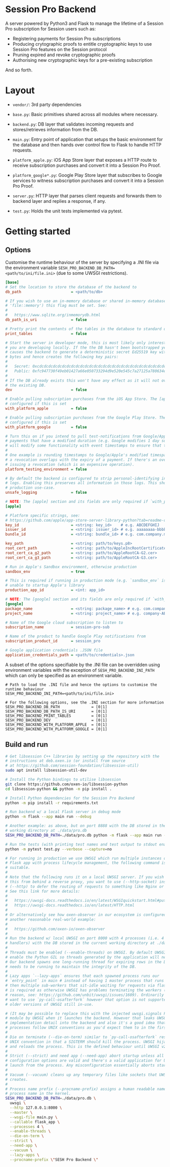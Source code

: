 # Session Pro Backend

A server powered by Python3 and Flask to manage the lifetime of a Session
Pro subscription for Session users such as:

- Registering payments for Session Pro subscriptions
- Producing crytographic proofs to entitle cryptographic keys to use Session Pro
  features on the Session protocol
- Pruning expired and revoke cryptographic proofs
- Authorising new cryptographic keys for a pre-existing subscription

And so forth.

# Layout

- `vendor/`: 3rd party dependencies

- `base.py`: Basic primitives shared across all modules where necessary.

- `backend.py`: DB layer that validates incoming requests and stores/retrieves
information from the DB.

- `main.py`: Entry point of application that setups the basic environment for the
database and then hands over control flow to Flask to handle HTTP requests.

- `platform_apple.py`: iOS App Store layer that exposes a HTTP route to receive
  subscription purchases and convert it into a Session Pro Proof.

- `platform_google*.py`: Google Play Store layer that subscribes to Google
services to witness subscription purchases and convert it into a Session Pro
Proof.

- `server.py`: HTTP layer that parses client requests and forwards them to backend
layer and replies a response, if any.

- `test.py`: Holds the unit tests implemented via pytest.

# Getting started

## Options

Customise the runtime behaviour of the server by specifying a .INI file via the environment variable
`SESH_PRO_BACKEND_DB_PATH=<path/to/ini/file.ini>` (due to some UWSGI restrictions).

```ini
[base]
# Set the location to store the database of the backend to
db_path                      = <path/to/db>

# If you wish to use an in-memory database or shared in-memory database (i.e.
# 'file::memory') this flag must be set. See:
#
#   https://www.sqlite.org/inmemorydb.html
db_path_is_uri               = false

# Pretty print the contents of the tables in the database to standard out and exit
print_tables                 = false

# Start the server in developer mode, this is most likely only interesting if
# you are developing locally. If the the DB hasn't been bootstrapped yet, this
# causes the backend to generate a deterministic secret Ed25519 key with 32 0xCD
# bytes and hence creates the following key pairs:
#
#   Secret: 0xcdcdcdcdcdcdcdcdcdcdcdcdcdcdcdcdcdcdcdcdcdcdcdcdcdcdcdcdcdcdcdcd
#   Public: 0xfc947730f49eb01427a66e050733294d9e520e545c7a27125a780634e0860a27
#
# If the DB already exists this won't have any effect as it will not overwrite
# the existing DB.
dev                          = false

# Enable pulling subscription purchases from the iOS App Store. The [apple] section must be
# configured if this is set
with_platform_apple          = false

# Enable pulling subscription purchases from the Google Play Store. The [google] section must be
# configured if this is set
with_platform_google         = false

# Turn this on if you intend to pull test-notifications from Google/Apple and work with subscription
# payments that have a modified duration (e.g. Google modifies 1 day subscription to be 10s). This
# will modify some functionality with event timestamps to ensure that these timespans are respected
#
# One example is rounding timestamps to Google/Apple's modified timespan to determine whether or not
# a revocation overlaps with the expiry of a payment. If there's an overlap the backend can skip
# issuing a revocation (which is an expensive operation).
platform_testing_environment = false

# By default the backend is configured to strip personal-identifying information (PII) from the
# logs. Enabling this preserves all information in those logs. This should not be used in a
# production use-case.
unsafe_logging               = false

# NOTE: The [apple] section and its fields are only required if `with_platform_apple` is defined
[apple]

# Platform specific strings, see:
# https://github.com/apple/app-store-server-library-python?tab=readme-ov-file#api-usage
key_id                       = <string: key_id>    # e.g. ABCDEFGHIJ
issuer_id                    = <string: issuer_id> # e.g. aaaaaaaa-bbbb-cccc-dddd-eeeeeeeeeeee
bundle_id                    = <string: bundle_id> # e.g. com.company.my_application

key_path                     = <string: path/to/keys.p8>
root_cert_path               = <string: path/to/AppleIncRootCertificate.cer>
root_cert_ca_g2_path         = <string: path/to/AppleRootCA-G2.cer>
root_cert_ca_g3_path         = <string: path/to/AppleRootCA-G3.cer>

# Run in Apple's Sandbox environment, otherwise production
sandbox_env                  = true

# This is required if running in production mode (e.g. `sandbox_env` is false) otherwise we are
# unable to startup Apple's library
production_app_id            = <int: app_id>

# NOTE: The [google] section and its fields are only required if `with_platform_google` is defined
[google]
package_name                 = <string: package_name> # e.g. com.company.my_application
project_name                 = <string: project_name> # e.g. company-ABCDE

# Name of the Google cloud subscription to listen to
subscription_name            = session-pro-sub

# Name of the product to handle Google Play notifications from
subscription_product_id      = session_pro

# Google application credentials .JSON file
application_credentials_path = <path/to/credentials>.json
```

A subset of the options specifiable by the .INI file can be overridden using
environment variables with the exception of `SESH_PRO_BACKEND_INI_PATH` which
can only be specified as an environment variable.

```
# Path to load the .INI file and hence the options to customise the runtime behaviour
SESH_PRO_BACKEND_INI_PATH=<path/to/ini/file.ini>

# For the following options, see the .INI section for more information
SESH_PRO_BACKEND_DB_PATH              = [0|1]
SESH_PRO_BACKEND_DB_PATH_IS_URI       = [0|1]
SESH_PRO_BACKEND_PRINT_TABLES         = [0|1]
SESH_PRO_BACKEND_DEV                  = [0|1]
SESH_PRO_BACKEND_WITH_PLATFORM_APPLE  = [0|1]
SESH_PRO_BACKEND_WITH_PLATFORM_GOOGLE = [0|1]
```

## Build and run

```bash
# Get libsession C++ libraries by setting up the repository with the
# instructions at deb.oxen.io (or install from source
# at https://github.com/session-foundation/libsession-util)
sudo apt install libsession-util-dev

# Install the Python bindings to utilise libsession
git clone https://github.com/oxen-io/libsession-python
cd libsession-python && python -m pip install .

# Install Python dependencies for the Session Pro Backend
python -m pip install -r requirements.txt

# Run backend w/ a local Flask server in debug mode
python -m flask --app main run --debug

# Another example: as above, but on port 8888 with the DB stored in the current
# working directory at ./data/pro.db
SESH_PRO_BACKEND_DB_PATH=./data/pro.db python -m flask --app main run --debug --port 8888

# Run the tests (with printing test names and test output to stdout enabled)
python -m pytest test.py --verbose --capture=no

# For running in production we use UWSGI which run multiple instances of the
# Flask app with process lifecycle management, the following command is
# suitable.
#
# Note that the following runs it on a local UWSGI server. If you wish to run
# this from behind a reverse proxy, you want to use (--http-socket) instead of
# (--http) to defer the routing of requests to something like Nginx or Caddy.
# See this link for more details:
#
#   https://uwsgi-docs.readthedocs.io/en/latest/WSGIquickstart.html#putting-behind-a-full-webserver
#   https://uwsgi-docs.readthedocs.io/en/latest/HTTP.html
#
# Or alternatively see how oxen-observer in our ecosystem is configured for
# another reasonable real-world example:
#
#   https://github.com/oxen-io/oxen-observer
#
# Run the backend w/ local UWSGI on port 8000 with 4 processes (i.e. 4 HTTP request
# handlers) with the DB stored in the current working directory at ./data/pro.db
#
# Threads must be enabled (--enable-threads) on UWSGI. By default UWSGI does not
# enable the Python GIL so threads generated by the application will never run.
# Our backend spawns one long-running thread for expiring rows in the DB, this
# needs to be running to maintain the integrity of the DB.
#
# Lazy apps `--lazy-apps` ensures that each spawned process runs our
# `entry_point` in main # instead of having 1 master process that runs it and
# then multiple sub-workers that sit-idle waiting for requests via flask. This
# is required as otherwise UWSGI has problems terminating the workers (for some
# reason, see: https://github.com/unbit/uwsgi/issues/1609). Ordinarily you would
# want to use `py-call-osafterfork` however that option is not supported on some
# older versions of UWSGI still in-use.

# (It may be possible to replace this with the injected uwsgi.signals Python
# module by UWSGI when it launches the backend. However that leaks UWSGI
# implementation detail into the backend and also it's a good idea that child
# processes follow UNIX conventions as you'd expect them to in the first place).
#
# Die on terminate (--die-on-term) similar to `py-call-osafterfork` restores
# UNIX convention in that a SIGTERM should kill the process. UWSGI hijacks this
# and reloads the process. This is the defined behaviour until UWSGI v2.1.
#
# Strict (--strict) and need app (--need-app) abort startup unless all
# configuration options are valid and there's a valid application for UWSGI to
# launch from the process. Any misconfiguration essentially aborts startup.
#
# Vacuum (--vacuum) cleans up any temporary files like sockets that UWSGI
# creates.
#
# Process name prefix (--procname-prefix) assigns a human readable name as the
# process name in the kernel.
SESH_PRO_BACKEND_DB_PATH=./data/pro.db \
  uwsgi \
  --http 127.0.0.1:8000 \
  --master \
  --wsgi-file main.py \
  --callable flask_app \
  --processes 4 \
  --enable-threads \
  --die-on-term \
  --strict \
  --need-app \
  --vacuum \
  --lazy-apps \
  --procname-prefix \"SESH Pro Backend \"
```
